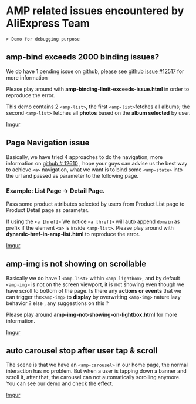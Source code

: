 # AMP related issues encountered by AliExpress Team

	> Demo for debugging purpose

## amp-bind exceeds 2000 binding issues?

We do have 1 pending issue on github, please see [github issue #12517](https://github.com/ampproject/amphtml/issues/12517)
for more information

Please play around with **amp-binding-limit-exceeds-issue.html** in order to reproduce the error.

This demo contains 2 `<amp-list>`, the first `<amp-list>`fetches all albums; the second `<amp-list>` fetches all **photos** based on the **album selected** by user.

[Imgur](https://i.imgur.com/BITUjz8.gifv)

## Page Navigation issue

Basically, we have tried 4 approaches to do the navigation, more information on [github # 12610](https://github.com/ampproject/amphtml/issues/12610)
, hope your guys can advise us the best way to achieve `<a>` navigation, what we want is to bind some `<amp-state>` into the url and passed as parameter to the following page.


### Example: List Page -> Detail Page.

Pass some product attributes selected by users from Product List page to Product Detail page as parameter.

If using the `<a [href]>` We notice `<a [href]>` will auto append `domain` as prefix if the element `<a>` is inside `<amp-list>`. Please play around with **dynamic-href-in-amp-list.html** to reproduce the error.

[Imgur](https://i.imgur.com/xLX7Geg.gifv)

## amp-img is not showing on scrollable <amp-lightbox>

Basically we do have 1 `<amp-list>` within `<amp-lightbox>`, and by default `<amp-img>` is not on the screen viewport,  it is not showing even though we have scroll to bottom of the page. Is there any **actions or events** that we can trigger the`<amp-img>` to **display** by overwriting `<amp-img>` nature lazy behavior ? else , any suggestions on this ?

Please play around **amp-img-not-showing-on-lightbox.html** for more information.

[Imgur](https://i.imgur.com/EcIjAFo.gifv)

## auto carousel stop after user tap & scroll

The scene is that we have an `<amp-carousel>` in our home page, the normal interaction has no problem. But when a user is tapping down a banner and scroll it, after that, the carousel can not automatically scrolling anymore. You can see our demo and check the effect.

[Imgur](https://i.imgur.com/qAw2BYY.gifv)
